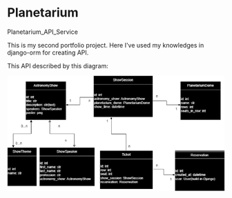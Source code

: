 # Planetarium
Planetarium_API_Service

This is my second portfolio project. Here I've used my knowledges in django-orm for creating API. 

This API described by this diagram:

![Website interface](readme_images/diagram.png)
